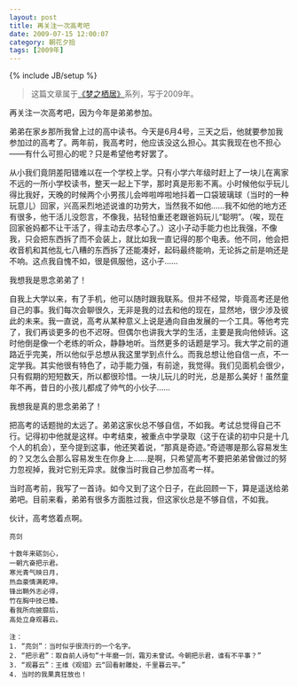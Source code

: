 ```yaml
---
layout: post
title: 再关注一次高考吧
date: 2009-07-15 12:00:07
category: 朝花夕拾
tags: [2009年]
---
```

{% include JB/setup %}

> 这篇文章属于[《梦之栖居》](/posts/where-the-dreams-reside/)系列，写于2009年。
	
<!--more-->

再关注一次高考吧，因为今年是弟弟参加。

弟弟在家乡那所我曾上过的高中读书。今天是6月4号，三天之后，他就要参加我参加过的高考了。两年前，我高考时，他应该没这么担心。其实我现在也不担心——有什么可担心的呢？只是希望他考好罢了。

从小我们竟阴差阳错难以在一个学校上学。只有小学六年级时赶上了一块儿在离家不远的一所小学校读书，整天一起上下学，那时真是形影不离。小时候他似乎玩儿得比我好，天晚的时候两个小男孩儿会哗啦哗啦地抖着一口袋玻璃球（当时的一种玩意儿）回家，兴高采烈地述说谁的功劳大，当然我不如他……我不如他的地方还有很多，他干活儿没怨言，不像我，拈轻怕重还老跟爸妈玩儿“聪明”。（唉，现在回家爸妈都不让干活了，得主动去尽孝心了。）这小子动手能力也比我强，不像我，只会把东西拆了而不会装上，就比如我一直记得的那个电表。他不同，他会把收音机和其他乱七八糟的东西拆了还能凑好，起码最终能响，无论拆之前是响还是不响。这点我自愧不如，很是佩服他，这小子……

我想我是思念弟弟了！

自我上大学以来，有了手机，他可以随时跟我联系。但并不经常，毕竟高考还是他自己的事。我们每次会聊很久，无非是我的过去和他的现在，显然地，很少涉及彼此的未来。我一直说，高考从某种意义上说是通向自由发展的一个工具。等他考完了，我们再谈更多的也不迟呀。但偶尔也讲我大学的生活，主要是我向他倾诉。这时他倒是像一个老练的听众，静静地听。当然更多的话题是学习。我大学之前的道路近乎完美，所以他似乎总想从我这里学到点什么。而我总想让他自信一点，不一定学我。其实他很有特色了，动手能力强，有前途，我觉得。我们见面机会很少，只有假期的短短数天，所以都很珍惜。一块儿玩儿的时光，总是那么美好！虽然童年不再，昔日的小孩儿都成了帅气的小伙子……

我想我是真的思念弟弟了！

把高考的话题抛的太远了。弟弟这家伙总不够自信，不如我。考试总觉得自己不行。记得初中他就是这样。中考结束，被重点中学录取（这于在读的初中只是十几个人的机会），至今提到这事，他还笑着说，“那真是奇迹。”奇迹哪是那么容易发生的？又怎么会那么容易发生在你身上……是啊，只希望高考不要把弟弟曾做过的努力忽视掉，我对它别无异求。就像当时我自己参加高考一样。

当时高考前，我写了一首诗。如今又到了这个日子，在此回顾一下，算是遥送给弟弟吧。目前来看，弟弟有很多方面胜过我，但这家伙总是不够自信，不如我。

伙计，高考悠着点啊。

	亮剑

	十数年来砺剑心，
	一朝亢奋把示君。
	寒光青气映日月，
	热血豪情满乾坤。
	锋出鞘外志必得，
	竹在胸中技已臻。
	看我所向披靡后，
	高处立身观暮云。

	注：
	1. “亮剑”：当时似乎很流行的一个名字。
	2. “把示君”：取自前人诗句“十年磨一剑，霜刃未曾试。今朝把示君，谁有不平事？”
	3. “观暮云”：王维《观猎》云“回看射雕处，千里暮云平。”
	4. 当时的我果真狂放也！